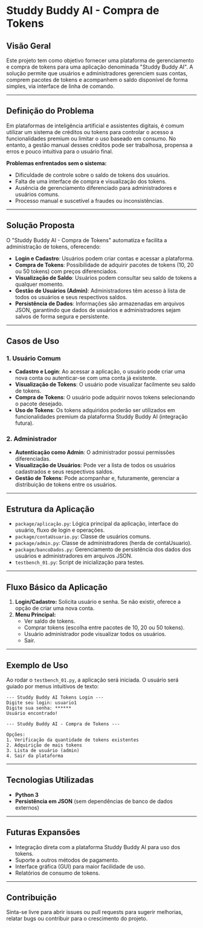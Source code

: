 # Studdy Buddy AI - Compra de Tokens

## Visão Geral

Este projeto tem como objetivo fornecer uma plataforma de gerenciamento e compra de tokens para uma aplicação denominada "Studdy Buddy AI". A solução permite que usuários e administradores gerenciem suas contas, comprem pacotes de tokens e acompanhem o saldo disponível de forma simples, via interface de linha de comando.

---

## Definição do Problema

Em plataformas de inteligência artificial e assistentes digitais, é comum utilizar um sistema de créditos ou tokens para controlar o acesso a funcionalidades premium ou limitar o uso baseado em consumo. No entanto, a gestão manual desses créditos pode ser trabalhosa, propensa a erros e pouco intuitiva para o usuário final. 

**Problemas enfrentados sem o sistema:**
- Dificuldade de controle sobre o saldo de tokens dos usuários.
- Falta de uma interface de compra e visualização dos tokens.
- Ausência de gerenciamento diferenciado para administradores e usuários comuns.
- Processo manual e suscetível a fraudes ou inconsistências.

---

## Solução Proposta

O "Studdy Buddy AI - Compra de Tokens" automatiza e facilita a administração de tokens, oferecendo:

- **Login e Cadastro**: Usuários podem criar contas e acessar a plataforma.
- **Compra de Tokens**: Possibilidade de adquirir pacotes de tokens (10, 20 ou 50 tokens) com preços diferenciados.
- **Visualização de Saldo**: Usuários podem consultar seu saldo de tokens a qualquer momento.
- **Gestão de Usuários (Admin)**: Administradores têm acesso à lista de todos os usuários e seus respectivos saldos.
- **Persistência de Dados**: Informações são armazenadas em arquivos JSON, garantindo que dados de usuários e administradores sejam salvos de forma segura e persistente.

---

## Casos de Uso

### 1. Usuário Comum

- **Cadastro e Login**: Ao acessar a aplicação, o usuário pode criar uma nova conta ou autenticar-se com uma conta já existente.
- **Visualização de Tokens**: O usuário pode visualizar facilmente seu saldo de tokens.
- **Compra de Tokens**: O usuário pode adquirir novos tokens selecionando o pacote desejado.
- **Uso de Tokens**: Os tokens adquiridos poderão ser utilizados em funcionalidades premium da plataforma Studdy Buddy AI (integração futura).

### 2. Administrador

- **Autenticação como Admin**: O administrador possui permissões diferenciadas.
- **Visualização de Usuários**: Pode ver a lista de todos os usuários cadastrados e seus respectivos saldos.
- **Gestão de Tokens**: Pode acompanhar e, futuramente, gerenciar a distribuição de tokens entre os usuários.

---

## Estrutura da Aplicação

- `package/aplicação.py`: Lógica principal da aplicação, interface do usuário, fluxo de login e operações.
- `package/contaUsuario.py`: Classe de usuários comuns.
- `package/admin.py`: Classe de administradores (herda de contaUsuario).
- `package/bancoDados.py`: Gerenciamento de persistência dos dados dos usuários e administradores em arquivos JSON.
- `testbench_01.py`: Script de inicialização para testes.

---

## Fluxo Básico da Aplicação

1. **Login/Cadastro:** Solicita usuário e senha. Se não existir, oferece a opção de criar uma nova conta.
2. **Menu Principal:**
   - Ver saldo de tokens.
   - Comprar tokens (escolha entre pacotes de 10, 20 ou 50 tokens).
   - Usuário administrador pode visualizar todos os usuários.
   - Sair.

---

## Exemplo de Uso

Ao rodar o `testbench_01.py`, a aplicação será iniciada. O usuário será guiado por menus intuitivos de texto:

```
--- Studdy Buddy AI Tokens Login ---
Digite seu login: usuario1
Digite sua senha: ******
Usuário encontrado!

--- Studdy Buddy AI - Compra de Tokens ---

Opções:
1. Verificação da quantidade de tokens existentes
2. Adquirição de mais tokens
3. Lista de usuário (admin)
4. Sair da plataforma
```

---

## Tecnologias Utilizadas

- **Python 3**
- **Persistência em JSON** (sem dependências de banco de dados externos)

---

## Futuras Expansões

- Integração direta com a plataforma Studdy Buddy AI para uso dos tokens.
- Suporte a outros métodos de pagamento.
- Interface gráfica (GUI) para maior facilidade de uso.
- Relatórios de consumo de tokens.

---

## Contribuição

Sinta-se livre para abrir issues ou pull requests para sugerir melhorias, relatar bugs ou contribuir para o crescimento do projeto.
